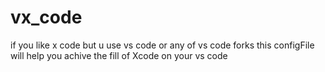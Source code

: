 # vx_code
if you like x code but u use vs code or any of vs code forks this configFile will help you achive the fill of Xcode on your vs code 
